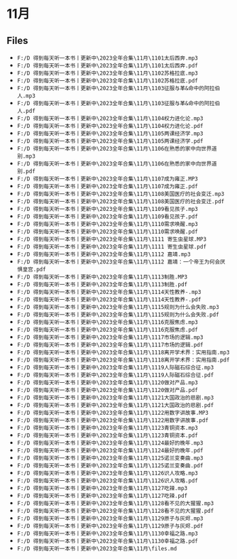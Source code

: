 # 11月

## Files

- `F:/D 得到每天听一本书丨更新中\2023全年合集\11月\1101太后西奔.mp3`
- `F:/D 得到每天听一本书丨更新中\2023全年合集\11月\1101太后西奔.pdf`
- `F:/D 得到每天听一本书丨更新中\2023全年合集\11月\1102苏格拉底.mp3`
- `F:/D 得到每天听一本书丨更新中\2023全年合集\11月\1102苏格拉底.pdf`
- `F:/D 得到每天听一本书丨更新中\2023全年合集\11月\1103征服与革&命中的阿拉伯人.mp3`
- `F:/D 得到每天听一本书丨更新中\2023全年合集\11月\1103征服与革&命中的阿拉伯人.pdf`
- `F:/D 得到每天听一本书丨更新中\2023全年合集\11月\1104权力进化论.mp3`
- `F:/D 得到每天听一本书丨更新中\2023全年合集\11月\1104权力进化论.pdf`
- `F:/D 得到每天听一本书丨更新中\2023全年合集\11月\1105两课经济学.mp3`
- `F:/D 得到每天听一本书丨更新中\2023全年合集\11月\1105两课经济学.pdf`
- `F:/D 得到每天听一本书丨更新中\2023全年合集\11月\1106在熟悉的家中向世界道别.mp3`
- `F:/D 得到每天听一本书丨更新中\2023全年合集\11月\1106在熟悉的家中向世界道别.pdf`
- `F:/D 得到每天听一本书丨更新中\2023全年合集\11月\1107成为雍正.MP3`
- `F:/D 得到每天听一本书丨更新中\2023全年合集\11月\1107成为雍正.pdf`
- `F:/D 得到每天听一本书丨更新中\2023全年合集\11月\1108美国医疗的社会变迁.mp3`
- `F:/D 得到每天听一本书丨更新中\2023全年合集\11月\1108美国医疗的社会变迁.pdf`
- `F:/D 得到每天听一本书丨更新中\2023全年合集\11月\1109看见孩子.mp3`
- `F:/D 得到每天听一本书丨更新中\2023全年合集\11月\1109看见孩子.pdf`
- `F:/D 得到每天听一本书丨更新中\2023全年合集\11月\1110需求唤醒.mp3`
- `F:/D 得到每天听一本书丨更新中\2023全年合集\11月\1110需求唤醒.pdf`
- `F:/D 得到每天听一本书丨更新中\2023全年合集\11月\1111 寄生虫星球.MP3`
- `F:/D 得到每天听一本书丨更新中\2023全年合集\11月\1111 寄生虫星球.pdf`
- `F:/D 得到每天听一本书丨更新中\2023全年合集\11月\1112 嘉靖.mp3`
- `F:/D 得到每天听一本书丨更新中\2023全年合集\11月\1112 嘉靖：一个帝王为何会厌惧皇宫.pdf`
- `F:/D 得到每天听一本书丨更新中\2023全年合集\11月\1113制胜.MP3`
- `F:/D 得到每天听一本书丨更新中\2023全年合集\11月\1113制胜.pdf`
- `F:/D 得到每天听一本书丨更新中\2023全年合集\11月\1114天性教养-.mp3`
- `F:/D 得到每天听一本书丨更新中\2023全年合集\11月\1114天性教养-.pdf`
- `F:/D 得到每天听一本书丨更新中\2023全年合集\11月\1115规则为什么会失败.mp3`
- `F:/D 得到每天听一本书丨更新中\2023全年合集\11月\1115规则为什么会失败.pdf`
- `F:/D 得到每天听一本书丨更新中\2023全年合集\11月\1116克服焦虑.mp3`
- `F:/D 得到每天听一本书丨更新中\2023全年合集\11月\1116克服焦虑.pdf`
- `F:/D 得到每天听一本书丨更新中\2023全年合集\11月\1117市场的逻辑.mp3`
- `F:/D 得到每天听一本书丨更新中\2023全年合集\11月\1117市场的逻辑.pdf`
- `F:/D 得到每天听一本书丨更新中\2023全年合集\11月\1118离开学术界：实用指南.mp3`
- `F:/D 得到每天听一本书丨更新中\2023全年合集\11月\1118离开学术界：实用指南.pdf`
- `F:/D 得到每天听一本书丨更新中\2023全年合集\11月\1119人际磁石综合征.mp3`
- `F:/D 得到每天听一本书丨更新中\2023全年合集\11月\1119人际磁石综合征.pdf`
- `F:/D 得到每天听一本书丨更新中\2023全年合集\11月\1120做对产品.mp3`
- `F:/D 得到每天听一本书丨更新中\2023全年合集\11月\1120做对产品.pdf`
- `F:/D 得到每天听一本书丨更新中\2023全年合集\11月\1121大国政治的悲剧.mp3`
- `F:/D 得到每天听一本书丨更新中\2023全年合集\11月\1121大国政治的悲剧.pdf`
- `F:/D 得到每天听一本书丨更新中\2023全年合集\11月\1122用数字讲故事.MP3`
- `F:/D 得到每天听一本书丨更新中\2023全年合集\11月\1122用数字讲故事.pdf`
- `F:/D 得到每天听一本书丨更新中\2023全年合集\11月\1123青铜资本.mp3`
- `F:/D 得到每天听一本书丨更新中\2023全年合集\11月\1123青铜资本.pdf`
- `F:/D 得到每天听一本书丨更新中\2023全年合集\11月\1124最好的晚年.mp3`
- `F:/D 得到每天听一本书丨更新中\2023全年合集\11月\1124最好的晚年.pdf`
- `F:/D 得到每天听一本书丨更新中\2023全年合集\11月\1125诺兰变奏曲.mp3`
- `F:/D 得到每天听一本书丨更新中\2023全年合集\11月\1125诺兰变奏曲.pdf`
- `F:/D 得到每天听一本书丨更新中\2023全年合集\11月\1126识人攻略.mp3`
- `F:/D 得到每天听一本书丨更新中\2023全年合集\11月\1126识人攻略.pdf`
- `F:/D 得到每天听一本书丨更新中\2023全年合集\11月\1127吃辣.mp3`
- `F:/D 得到每天听一本书丨更新中\2023全年合集\11月\1127吃辣.pdf`
- `F:/D 得到每天听一本书丨更新中\2023全年合集\11月\1128看不见的大猩猩.mp3`
- `F:/D 得到每天听一本书丨更新中\2023全年合集\11月\1128看不见的大猩猩.pdf`
- `F:/D 得到每天听一本书丨更新中\2023全年合集\11月\1129原子与灰烬.mp3`
- `F:/D 得到每天听一本书丨更新中\2023全年合集\11月\1129原子与灰烬.pdf`
- `F:/D 得到每天听一本书丨更新中\2023全年合集\11月\1130幸福之路.mp3`
- `F:/D 得到每天听一本书丨更新中\2023全年合集\11月\1130幸福之路.pdf`
- `F:/D 得到每天听一本书丨更新中\2023全年合集\11月\files.md`

